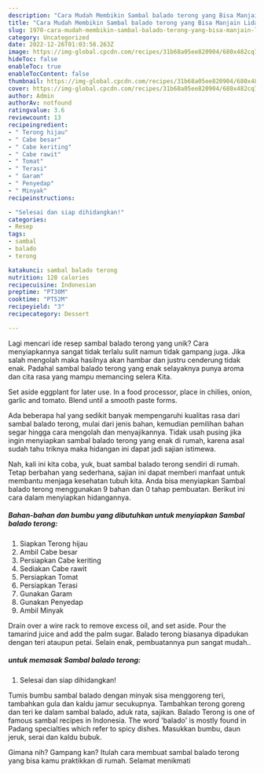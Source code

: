 ```yaml
---
description: "Cara Mudah Membikin Sambal balado terong yang Bisa Manjain Lidah"
title: "Cara Mudah Membikin Sambal balado terong yang Bisa Manjain Lidah"
slug: 1970-cara-mudah-membikin-sambal-balado-terong-yang-bisa-manjain-lidah
category: Uncategorized
date: 2022-12-26T01:03:58.263Z
image: https://img-global.cpcdn.com/recipes/31b68a05ee820904/680x482cq70/sambal-balado-terong-foto-resep-utama.jpg
hideToc: false
enableToc: true
enableTocContent: false
thumbnail: https://img-global.cpcdn.com/recipes/31b68a05ee820904/680x482cq70/sambal-balado-terong-foto-resep-utama.jpg
cover: https://img-global.cpcdn.com/recipes/31b68a05ee820904/680x482cq70/sambal-balado-terong-foto-resep-utama.jpg
author: Admin
authorAv: notfound
ratingvalue: 3.6
reviewcount: 13
recipeingredient:
- " Terong hijau"
- " Cabe besar"
- " Cabe keriting"
- " Cabe rawit"
- " Tomat"
- " Terasi"
- " Garam"
- " Penyedap"
- " Minyak"
recipeinstructions:

- "Selesai dan siap dihidangkan!"
categories:
- Resep
tags:
- sambal
- balado
- terong

katakunci: sambal balado terong 
nutrition: 128 calories
recipecuisine: Indonesian
preptime: "PT30M"
cooktime: "PT52M"
recipeyield: "3"
recipecategory: Dessert

---
```





Lagi mencari ide resep sambal balado terong yang unik? Cara menyiapkannya sangat tidak terlalu sulit namun tidak gampang juga. Jika salah mengolah maka hasilnya akan hambar dan justru cenderung tidak enak. Padahal sambal balado terong yang enak selayaknya punya aroma dan cita rasa yang mampu memancing selera Kita.





Set aside eggplant for later use. In a food processor, place in chilies, onion, garlic and tomato. Blend until a smooth paste forms.

Ada beberapa hal yang sedikit banyak mempengaruhi kualitas rasa dari sambal balado terong, mulai dari jenis bahan, kemudian pemilihan bahan segar hingga cara mengolah dan menyajikannya. Tidak usah pusing jika ingin menyiapkan sambal balado terong yang enak di rumah, karena asal sudah tahu triknya maka hidangan ini dapat jadi sajian istimewa.






Nah, kali ini kita coba, yuk, buat sambal balado terong sendiri di rumah. Tetap berbahan yang sederhana, sajian ini dapat memberi manfaat untuk membantu menjaga kesehatan tubuh kita. Anda bisa menyiapkan Sambal balado terong menggunakan 9 bahan dan 0 tahap pembuatan. Berikut ini cara dalam menyiapkan hidangannya.

<!--inarticleads1-->

##### Bahan-bahan dan bumbu yang dibutuhkan untuk menyiapkan Sambal balado terong:

1. Siapkan  Terong hijau
1. Ambil  Cabe besar
1. Persiapkan  Cabe keriting
1. Sediakan  Cabe rawit
1. Persiapkan  Tomat
1. Persiapkan  Terasi
1. Gunakan  Garam
1. Gunakan  Penyedap
1. Ambil  Minyak


Drain over a wire rack to remove excess oil, and set aside. Pour the tamarind juice and add the palm sugar. Balado terong biasanya dipadukan dengan teri ataupun petai. Selain enak, pembuatannya pun sangat mudah.. 

<!--inarticleads2-->

#####  untuk memasak Sambal balado terong:


1. Selesai dan siap dihidangkan!

Tumis bumbu sambal balado dengan minyak sisa menggoreng teri, tambahkan gula dan kaldu jamur secukupnya. Tambahkan terong goreng dan teri ke dalam sambal balado, aduk rata, sajikan. Balado Terong is one of famous sambal recipes in Indonesia. The word &#39;balado&#39; is mostly found in Padang specialties which refer to spicy dishes. Masukkan bumbu, daun jeruk, serai dan kaldu bubuk. 

Gimana nih? Gampang kan? Itulah cara membuat sambal balado terong yang bisa kamu praktikkan di rumah. Selamat menikmati
